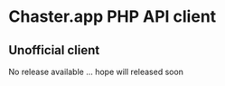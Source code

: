 # Chaster.app PHP API client
## Unofficial client

No release available ... hope will released soon
